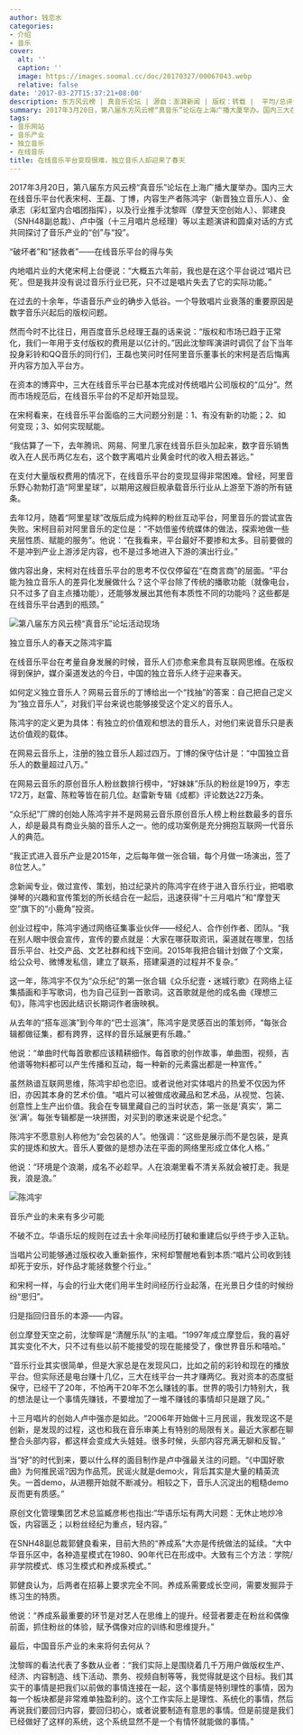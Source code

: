 ```yaml
---
author: 钱恋水
categories:
- 介绍
- 音乐
cover:
  alt: ''
  caption: ''
  image: https://images.soomal.cc/doc/20170327/00067043.webp
  relative: false
date: '2017-03-27T15:37:21+08:00'
description: 东方风云榜 | 真音乐论坛 | 源自：澎湃新闻 | 版权：转载 |  平均/总评分：10.00/10
summary: 2017年3月20日，第八届东方风云榜“真音乐”论坛在上海广播大厦举办。国内三大在线音乐平台代表、内容生产者以及行业推手等以主题演讲和圆桌对话的方式共同探讨了音乐产业的“创”与“投”。
tags:
- 音乐网站
- 音乐产业
- 独立音乐
- 在线音乐
title: 在线音乐平台变现很难，独立音乐人却迎来了春天
---
```


2017年3月20日，第八届东方风云榜“真音乐”论坛在上海广播大厦举办。国内三大在线音乐平台代表宋柯、王磊、丁博，内容生产者陈鸿宇（新晋独立音乐人）、金承志（彩虹室内合唱团指挥），以及行业推手沈黎晖（摩登天空创始人）、郭建良（SNH48副总裁）、卢中强（十三月唱片总经理）等以主题演讲和圆桌对话的方式共同探讨了音乐产业的“创”与“投”。

“破坏者”和“拯救者”――在线音乐平台的得与失

内地唱片业的大佬宋柯上台便说：“大概五六年前，我也是在这个平台说过‘唱片已死’。但是我并没有说过音乐行业已死，只不过是唱片失去了它的实际功能。”

在过去的十余年，华语音乐产业的确步入低谷。一个导致唱片业衰落的重要原因是数字音乐兴起后的版权问题。

然而今时不比往日，用百度音乐总经理王磊的话来说：“版权和市场已趋于正常化，我们一年用于支付版权的费用是以亿计的。”因此沈黎晖演讲时调侃了台下当年投身彩铃和QQ音乐的同行们，王磊也笑问时任阿里音乐董事长的宋柯是否后悔离开内容方加入平台方。

在资本的博弈中，三大在线音乐平台已基本完成对传统唱片公司版权的“瓜分”。然而市场规范后，在线音乐平台的不足却开始显现。

在宋柯看来，在线音乐平台面临的三大问题分别是：1、有没有新的功能；2、如何变现；3、如何实现赋能。

“我估算了一下，去年腾讯、网易、阿里几家在线音乐巨头加起来，数字音乐销售收入在人民币两亿左右，这个数字离唱片业黄金时代的收入相去甚远。”

在支付大量版权费用的情况下，在线音乐平台的变现显得非常困难。曾经，阿里音乐野心勃勃打造“阿里星球”，以期用这艘巨舰承载音乐行业从上游至下游的所有链条。

去年12月，随着“阿里星球”改版后成为纯粹的粉丝互动平台，阿里音乐的尝试宣告失败。宋柯目前对阿里音乐的定位是：“不妨借鉴传统媒体的做法，探索地做一些夹层性质、赋能的服务”。他说：“在我看来，平台最好不要掺和太多。目前要做的不是冲到产业上游涉足内容，也不是过多地进入下游的演出行业。”

做内容出身，宋柯对在线音乐平台的思考不仅仅停留在“在商言商”的层面。“平台能为独立音乐人的差异化发展做什么？这个平台除了传统的播歌功能（就像电台，只不过多了自主点播功能），还能够发展出其他有本质性不同的功能吗？这些都是在线音乐平台遇到的瓶颈。”

![第八届东方风云榜“真音乐”论坛活动现场](https://images.soomal.cc/doc/20170327/00067043.webp)





独立音乐人的春天之陈鸿宇篇

在线音乐平台在考量自身发展的时候，音乐人们亦愈来愈具有互联网思维。在版权得到保护，媒介渠道发达的今日，中国的独立音乐人终于迎来春天。

如何定义独立音乐人？网易云音乐的丁博给出一个“找抽”的答案：自己把自己定义为“独立音乐人”，对我们平台来说也能够接受这个定义的音乐人。

陈鸿宇的定义更为具体：有独立的价值观和想法的音乐人，对他们来说音乐只是表达价值观的载体。

在网易云音乐上，注册的独立音乐人超过四万。丁博的保守估计是：“中国独立音乐人的数量超过八万。”

在网易云音乐的原创音乐人粉丝数排行榜中，“好妹妹”乐队的粉丝是199万，李志172万，赵雷、陈粒等皆在前几位。赵雷新专辑《成都》评论数达22万条。

“众乐纪”厂牌的创始人陈鸿宇并不是网易云音乐原创音乐人榜上粉丝数最多的音乐人，却是最具有商业头脑的音乐人之一。他的成功案例是充分拥抱互联网一代音乐人的典范。

“我正式进入音乐产业是2015年，之后每年做一张合辑，每个月做一场演出，签了8位艺人。”

念新闻专业，做过宣传、策划，拍过纪录片的陈鸿宇在终于进入音乐行业，把唱歌弹琴的兴趣和宣传策划的所长结合在一起后，迅速获得“十三月唱片”和“摩登天空”旗下的“小鹿角”投资。

创业过程中，陈鸿宇通过网络征集事业伙伴――经纪人、合作创作者、团队。“我在别人眼中很会宣传，宣传的要点就是：大家在哪获取资讯，渠道就在哪里，包括音乐平台、社交产品、文艺社群和线下空间。2015年我把合辑计划做了个文案，给公众号、微博发私信，建立了联系，搭建渠道的过程并不复杂。”

这一年，陈鸿宇不仅为“众乐纪”的第一张合辑《众乐纪壹・迷城行歌》在网络上征集插画和手写歌词，也为自己征到一首歌词。这首歌就是他的成名曲《理想三旬》，陈鸿宇也因此结识长期词作者唐映枫。

从去年的“搭车巡演”到今年的“巴士巡演”，陈鸿宇是灵感百出的策划师，“每张合辑都做征集，都有跨界，这样的音乐延展更有乐趣。”

他说：“单曲时代每首歌都应该精耕细作。每首歌的创作故事，单曲图，视频，吉他谱等物料都可以产生传播和互动，每一种新的元素露出都是一种宣传。”

虽然熟谙互联网思维，陈鸿宇却也恋旧。或者说他对实体唱片的热爱不仅因为怀旧，亦因其本身的艺术价值。“唱片可以被做成收藏品和艺术品，从视觉、包装、创意性上生产出价值。我会在专辑里藏自己的当时状态，第一张是‘真实’，第二张‘满’。每张专辑都是一块拼图，对买到的歌迷来说是个纪念。”

陈鸿宇不愿意别人称他为“会包装的人”。他强调：“这些是展示而不是包装，是真实的提炼和放大。音乐人要做的是想办法在平面的网络里形成立体化人格。”

他说：“环境是个浪潮，成名不必趁早。人在浪潮里看不清关系就会被打走。我是我，浪是浪。”

![陈鸿宇](https://images.soomal.cc/doc/20170327/00067044.webp)





音乐产业的未来有多少可能

不破不立。华语乐坛的规则在过去十余年间经历打破和重建后似乎终于步入正轨。

当唱片公司能够通过版权收入重新振作，宋柯却警醒地看到本质:“唱片公司收到钱却死于安乐，好作品才能拯救整个行业。”

和宋柯一样，与会的行业大佬们用半生时间经历行业起落，在光景日夕佳的时候纷纷“思归”。

归是指回归音乐的本源――内容。

创立摩登天空之前，沈黎晖是“清醒乐队”的主唱。“1997年成立摩登后，我的喜好其实变化不大，只不过有些以前不能接受的现在能接受了，像世界音乐和嘻哈。”

“音乐行业其实很简单，但是大家总是在发现风口，比如之前的彩铃和现在的播放平台。但实际还是电台赚十几亿，三大在线平台一共才赚两亿。我对资本的态度挺保守，已经干了20年，不怕再干20年不怎么赚钱的事。世界的吸引力特别大，我的想法是让一个事情先赚钱，不要增加了一堆不赚钱的事情却只是跟了风。”

十三月唱片的创始人卢中强亦是如此。“2006年开始做十三月民谣，我发现这不是创新，是发现的过程，这也和我在音乐审美上有特别的局限有关。最近大家都在聊整合头部内容，都这样会变成大头娃娃。很多时候，头部内容充满无聊和反智。”

当“好”的时代到来，要以什么样的面目制作是卢中强最关注的问题。“《中国好歌曲》为何推民谣?因为作品荒。民谣火就是demo火，背后其实是大量的精英流失。一首demo，从进棚开始就不断减分。相较之下，音乐人沉淀出的粗糙demo反而更有质感。”

原创文化管理集团艺术总监臧彦彬也指出:“华语乐坛有两大问题：无休止地炒冷饭，内容匮乏；以粉丝经纪为重点，轻内容。”

在SNH48副总裁郭健良看来，目前大热的“养成系”大亦是传统做法的延续。“大中华音乐区中，各种造星模式在1980、90年代已在形成中。大致有三个方法：学院/非学院模式、练习生模式和养成系模式。”

郭健良认为，后两者在招募上要求完全不同。养成系需要成长空间，需要发掘异于练习生的特质。

他说：“养成系最重要的环节是对艺人在思维上的提升。经营者要走在粉丝和偶像前面，抓住粉丝的体验，赋予偶像对应的训练和思维提升。”

最后，中国音乐产业的未来将何去何从？

沈黎晖的看法代表了多数从业者：“我们实际上是围绕着几千万用户做版权生产、经济、内容制造、线下活动、票务、视频自制等等，我觉得就是这个目标。我们其实干的事情是把我们以前做的事情连接在一起，这个事情是特别理性的事情，因为每一个板块都是非常难单独盈利的。这个工作实际上是理性、系统化的事情，然后再说我们要回归内容，要回归初心，或者说要制造有意思的事情。但是前提是我们已经做好了这样的系统，这个系统显然不是一个有情怀就能做的事情。”